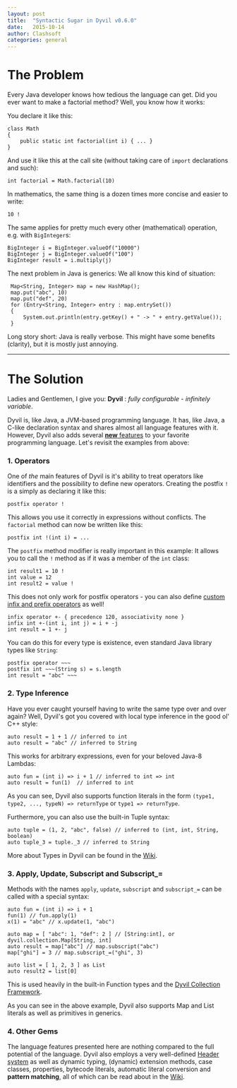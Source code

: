 ```yaml
---
layout: post
title:  "Syntactic Sugar in Dyvil v0.6.0"
date:   2015-10-14
author: Clashsoft
categories: general
---
```


# The Problem

Every Java developer knows how tedious the language can get. Did you ever want to make a factorial method? Well, you
know how it works:

You declare it like this:

    class Math
    {
        public static int factorial(int i) { ... }
    }

And use it like this at the call site (without taking care of `import` declarations and such):

    int factorial = Math.factorial(10)

In mathematics, the same thing is a dozen times more concise and easier to write:

    10 !

The same applies for pretty much every other (mathematical) operation, e.g. with `BigInteger`s:

    BigInteger i = BigInteger.valueOf("10000")
    BigInteger j = BigInteger.valueOf("100")
    BigInteger result = i.multiply(j)

The next problem in Java is generics: We all know this kind of situation:

     Map<String, Integer> map = new HashMap();
     map.put("abc", 10)
     map.put("def", 20)
     for (Entry<String, Integer> entry : map.entrySet())
     {
         System.out.println(entry.getKey() + " -> " + entry.getValue());
     }

Long story short: Java is really verbose. This might have some benefits (clarity), but it is mostly just annoying.

-----

# The Solution

Ladies and Gentlemen, I give you: **Dyvil** : *fully configurable - infinitely variable*.

Dyvil is, like Java, a JVM-based programming language. It has, like Java, a C-like declaration syntax and shares almost
all language features with it. However, Dyvil also adds several [**new** features](https://github.com/Dyvil/Dyvil/wiki/Language-Features)
to your favorite programming language. Let's revisit the examples from above:

### 1. Operators

One of *the* main features of Dyvil is it's ability to treat operators like identifiers and the possibility to define
new operators. Creating the postfix `!` is a simply as declaring it like this:

    postfix operator !

This allows you use it correctly in expressions without conflicts. The `factorial` method can now be written like this:

    postfix int !(int i) = ...

The `postfix` method modifier is really important in this example: It allows you to call the `!` method as if it was a
member of the `int` class:

    int result1 = 10 !
    int value = 12
    int result2 = value !

This does not only work for postfix operators - you can also define [custom infix and prefix operators](https://github.com/Dyvil/Dyvil/wiki/Operators) as well!

    infix operator +- { precedence 120, associativity none }
    infix int +-(int i, int j) = i + -j
    int result = 1 +- j

You can do this for every type is existence, even standard Java library types like `String`:

    postfix operator ~~~
    postfix int ~~~(String s) = s.length
    int result = "abc" ~~~

### 2. Type Inference

Have you ever caught yourself having to write the same type over and over again? Well, Dyvil's got you covered with
local type inference in the good ol' C++ style:

    auto result = 1 + 1 // inferred to int
    auto result = "abc" // inferred to String

This works for arbitrary expressions, even for your beloved Java-8 Lambdas:

    auto fun = (int i) => i + 1 // inferred to int => int
    auto result = fun(1)  // inferred to int

As you can see, Dyvil also supports function literals in the form `(type1, type2, ..., typeN) => returnType` or
`type1 => returnType`.

Furthermore, you can also use the built-in Tuple syntax:

    auto tuple = (1, 2, "abc", false) // inferred to (int, int, String, boolean)
    auto tuple_3 = tuple._3 // inferred to String

More about Types in Dyvil can be found in the [Wiki](https://github.com/Dyvil/Dyvil/wiki/Types).

### 3. Apply, Update, Subscript and Subscript_=

Methods with the names `apply`, `update`, `subscript` and `subscript_=` can be called with a special syntax:

    auto fun = (int i) => i + 1
    fun(1) // fun.apply(1)
    x(1) = "abc" // x.update(1, "abc")

    auto map = [ "abc": 1, "def": 2 ] // [String:int], or dyvil.collection.Map[String, int]
    auto result = map["abc"] // map.subscript("abc")
    map["ghi"] = 3 // map.subscript_=("ghi", 3)

    auto list = [ 1, 2, 3 ] as List
    auto result2 = list[0]

This is used heavily in the built-in Function types and the [Dyvil Collection Framework](https://github.com/Dyvil/Dyvil/wiki/Collections).

As you can see in the above example, Dyvil also supports Map and List literals as well as primitives in generics.

### 4. Other Gems

The language features presented here are nothing compared to the full potential of the language. Dyvil also employs a
very well-defined [Header system](https://github.com/Dyvil/Dyvil/wiki/Headers) as well as dynamic typing, (dynamic)
extension methods, case classes, properties, bytecode literals, automatic literal conversion and **pattern matching**,
all of which can be read about in the [Wiki](https://github.com/Dyvil/Dyvil/wiki).
